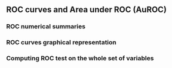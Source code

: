 ## ROC curves and Area under ROC (AuROC) 
### ROC numerical summaries
### ROC curves graphical representation
### Computing ROC test on the whole set of variables
